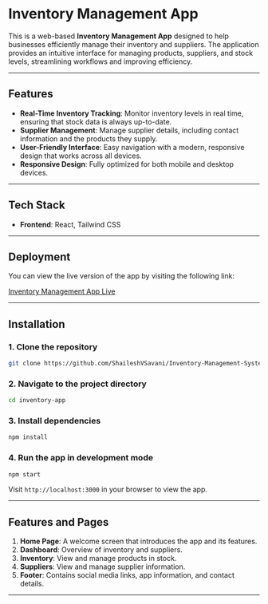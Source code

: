 
# Inventory Management App

This is a web-based **Inventory Management App** designed to help businesses efficiently manage their inventory and suppliers. The application provides an intuitive interface for managing products, suppliers, and stock levels, streamlining workflows and improving efficiency.

---

## Features

- **Real-Time Inventory Tracking**: Monitor inventory levels in real time, ensuring that stock data is always up-to-date.
- **Supplier Management**: Manage supplier details, including contact information and the products they supply.
- **User-Friendly Interface**: Easy navigation with a modern, responsive design that works across all devices.
- **Responsive Design**: Fully optimized for both mobile and desktop devices.

---

## Tech Stack

- **Frontend**: React, Tailwind CSS

---

## Deployment

You can view the live version of the app by visiting the following link:

[Inventory Management App Live](https://your-deployment-link.com)


---

## Installation

### 1. Clone the repository
```bash
git clone https://github.com/ShaileshVSavani/Inventory-Management-System.git
```

### 2. Navigate to the project directory
```bash
cd inventory-app
```

### 3. Install dependencies
```bash
npm install
```

### 4. Run the app in development mode
```bash
npm start
```

Visit `http://localhost:3000` in your browser to view the app.

---

## Features and Pages

1. **Home Page**: A welcome screen that introduces the app and its features.
2. **Dashboard**: Overview of inventory and suppliers.
3. **Inventory**: View and manage products in stock.
4. **Suppliers**: View and manage supplier information.
5. **Footer**: Contains social media links, app information, and contact details.

--- 
